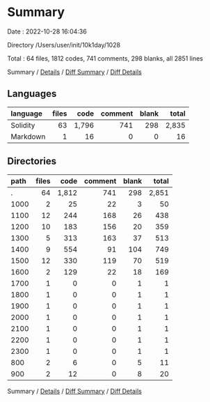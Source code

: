 # Summary

Date : 2022-10-28 16:04:36

Directory /Users/user/init/10k1day/1028

Total : 64 files,  1812 codes, 741 comments, 298 blanks, all 2851 lines

Summary / [Details](details.md) / [Diff Summary](diff.md) / [Diff Details](diff-details.md)

## Languages
| language | files | code | comment | blank | total |
| :--- | ---: | ---: | ---: | ---: | ---: |
| Solidity | 63 | 1,796 | 741 | 298 | 2,835 |
| Markdown | 1 | 16 | 0 | 0 | 16 |

## Directories
| path | files | code | comment | blank | total |
| :--- | ---: | ---: | ---: | ---: | ---: |
| . | 64 | 1,812 | 741 | 298 | 2,851 |
| 1000 | 2 | 25 | 22 | 3 | 50 |
| 1100 | 12 | 244 | 168 | 26 | 438 |
| 1200 | 10 | 183 | 156 | 20 | 359 |
| 1300 | 5 | 313 | 163 | 37 | 513 |
| 1400 | 9 | 554 | 91 | 104 | 749 |
| 1500 | 12 | 330 | 119 | 70 | 519 |
| 1600 | 2 | 129 | 22 | 18 | 169 |
| 1700 | 1 | 0 | 0 | 1 | 1 |
| 1800 | 1 | 0 | 0 | 1 | 1 |
| 1900 | 1 | 0 | 0 | 1 | 1 |
| 2000 | 1 | 0 | 0 | 1 | 1 |
| 2100 | 1 | 0 | 0 | 1 | 1 |
| 2200 | 1 | 0 | 0 | 1 | 1 |
| 2300 | 1 | 0 | 0 | 1 | 1 |
| 800 | 2 | 6 | 0 | 5 | 11 |
| 900 | 2 | 12 | 0 | 8 | 20 |

Summary / [Details](details.md) / [Diff Summary](diff.md) / [Diff Details](diff-details.md)